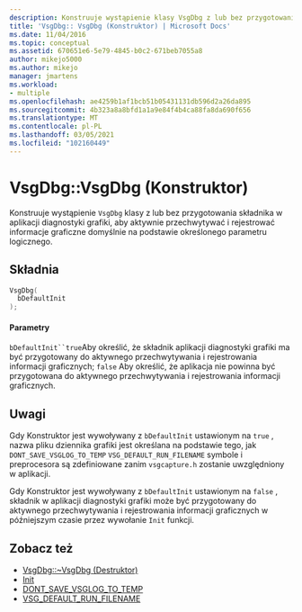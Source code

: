 ```yaml
---
description: Konstruuje wystąpienie klasy VsgDbg z lub bez przygotowania składnika w aplikacji diagnostyki grafiki do aktywnego przechwytywania i rejestrowania informacji graficznych na podstawie określonego parametru logicznego.
title: 'VsgDbg:: VsgDbg (Konstruktor) | Microsoft Docs'
ms.date: 11/04/2016
ms.topic: conceptual
ms.assetid: 670651e6-5e79-4845-b0c2-671beb7055a8
author: mikejo5000
ms.author: mikejo
manager: jmartens
ms.workload:
- multiple
ms.openlocfilehash: ae4259b1af1bcb51b05431131db596d2a26da895
ms.sourcegitcommit: 4b323a8a8bfd1a1a9e84f4b4ca88fa8da690f656
ms.translationtype: MT
ms.contentlocale: pl-PL
ms.lasthandoff: 03/05/2021
ms.locfileid: "102160449"
---
```

# <a name="vsgdbgvsgdbg-constructor"></a>VsgDbg::VsgDbg (Konstruktor)
Konstruuje wystąpienie `VsgDbg` klasy z lub bez przygotowania składnika w aplikacji diagnostyki grafiki, aby aktywnie przechwytywać i rejestrować informacje graficzne domyślnie na podstawie określonego parametru logicznego.

## <a name="syntax"></a>Składnia

```C++
VsgDbg(
  bDefaultInit
);
```

#### <a name="parameters"></a>Parametry
 `bDefaultInit``true`Aby określić, że składnik aplikacji diagnostyki grafiki ma być przygotowany do aktywnego przechwytywania i rejestrowania informacji graficznych; `false` Aby określić, że aplikacja nie powinna być przygotowana do aktywnego przechwytywania i rejestrowania informacji graficznych.

## <a name="remarks"></a>Uwagi
 Gdy Konstruktor jest wywoływany z `bDefaultInit` ustawionym na `true` , nazwa pliku dziennika grafiki jest określana na podstawie tego, jak `DONT_SAVE_VSGLOG_TO_TEMP` `VSG_DEFAULT_RUN_FILENAME` symbole i preprocesora są zdefiniowane zanim `vsgcapture.h` zostanie uwzględniony w aplikacji.

 Gdy Konstruktor jest wywoływany z `bDefaultInit` ustawionym na `false` , składnik w aplikacji diagnostyki grafiki może być przygotowany do aktywnego przechwytywania i rejestrowania informacji graficznych w późniejszym czasie przez wywołanie `Init` funkcji.

## <a name="see-also"></a>Zobacz też
- [VsgDbg::~VsgDbg (Destruktor)](vsgdbg-tilde-vsgdbg-destructor.md)
- [Init](init.md)
- [DONT_SAVE_VSGLOG_TO_TEMP](dont-save-vsglog-to-temp.md)
- [VSG_DEFAULT_RUN_FILENAME](vsg-default-run-filename.md)
